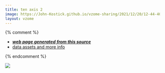 ```yaml
---
title: ten axis 2
image: https://John-Kostick.github.io/vzome-sharing/2021/12/20/12-44-40-ten-axis-2/ten-axis-2.png
layout: vzome
---
```


{% comment %}
 - [***web page generated from this source***][post]
 - [data assets and more info][github]

[post]: <https://John-Kostick.github.io/vzome-sharing/2021/12/20/ten-axis-2-12-44-40.html>
[github]: <https://github.com/John-Kostick/vzome-sharing/tree/main/2021/12/20/12-44-40-ten-axis-2/>
{% endcomment %}

<vzome-viewer style="width: 100%; height: 65vh;"
       src="https://John-Kostick.github.io/vzome-sharing/2021/12/20/12-44-40-ten-axis-2/ten-axis-2.vZome" >
  <img src="https://John-Kostick.github.io/vzome-sharing/2021/12/20/12-44-40-ten-axis-2/ten-axis-2.png" />
</vzome-viewer>